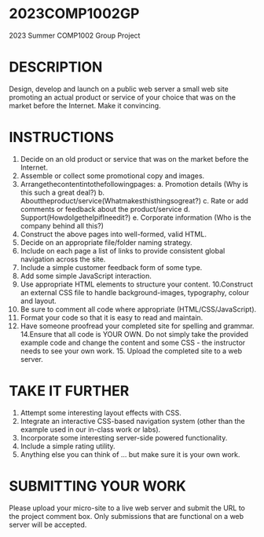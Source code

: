 # 2023COMP1002GP
2023 Summer COMP1002 Group Project

# DESCRIPTION
Design, develop and launch on a public web server a small web site promoting an actual product or service of your choice that was on the market before the Internet. Make it convincing.

# INSTRUCTIONS

1. Decide on an old product or service that was on the market before the Internet.
2. Assemble or collect some promotional copy and images.
3. Arrangethecontentintothefollowingpages:
   a. Promotion details (Why is this such a great deal?)
   b. Abouttheproduct/service(Whatmakesthisthingsogreat?)
   c. Rate or add comments or feedback about the product/service
   d. Support(HowdoIgethelpifIneedit?)
   e. Corporate information (Who is the company behind all this?)
4. Construct the above pages into well-formed, valid HTML.
5. Decide on an appropriate file/folder naming strategy.
6. Include on each page a list of links to provide consistent global navigation across the
   site.
7. Include a simple customer feedback form of some type.
8. Add some simple JavaScript interaction.
9. Use appropriate HTML elements to structure your content.
   10.Construct an external CSS file to handle background-images, typography, colour and
   layout.
11. Be sure to comment all code where appropriate (HTML/CSS/JavaScript).
12. Format your code so that it is easy to read and maintain.
13. Have someone proofread your completed site for spelling and grammar.
    14.Ensure that all code is YOUR OWN. Do not simply take the provided example code and
    change the content and some CSS - the instructor needs to see your own work. 15. Upload the completed site to a web server.

# TAKE IT FURTHER
1. Attempt some interesting layout effects with CSS.
2. Integrate an interactive CSS-based navigation system (other than the
   example used in our in-class work or labs).
3. Incorporate some interesting server-side powered functionality.
4. Include a simple rating utility.
5. Anything else you can think of ... but make sure it is your own work.

# SUBMITTING YOUR WORK
Please upload your micro-site to a live web server and submit the URL to the project comment box. Only submissions that are functional on a web server will be accepted.